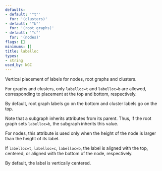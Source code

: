 ```yaml
---
defaults:
- default: '"t"'
  for: '(clusters)'
- default: '"b"'
  for: '(root graphs)'
- default: '"c"'
  for: '(nodes)'
flags: []
minimums: []
title: labelloc
types:
- string
used_by: NGC
---
```

Vertical placement of labels for nodes, root graphs and clusters.

For graphs and clusters, only `labelloc=t` and `labelloc=b` are allowed, corresponding
to placement at the top and bottom, respectively.

By default, root graph labels go on the bottom and cluster labels go on the
top.

Note that a subgraph inherits attributes from its parent. Thus, if
the root graph sets `labelloc=b`, the subgraph inherits
this value.

For nodes, this attribute is used only when the height of the node
is larger than the height of its label. 

If `labelloc=t`, `labelloc=c`, `labelloc=b`, the label is aligned
with the top, centered, or aligned with the bottom of the node, respectively.

By default, the label is vertically centered.
